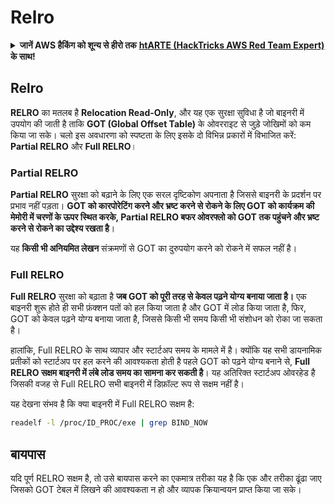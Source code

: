 # Relro

<details>

<summary><strong>जानें AWS हैकिंग को शून्य से हीरो तक</strong> <a href="https://training.hacktricks.xyz/courses/arte"><strong>htARTE (HackTricks AWS Red Team Expert)</strong></a><strong> के साथ!</strong></summary>

HackTricks का समर्थन करने के अन्य तरीके:

* यदि आप अपनी **कंपनी का विज्ञापन HackTricks में देखना चाहते हैं** या **HackTricks को PDF में डाउनलोड करना चाहते हैं** तो [**सब्सक्रिप्शन प्लान्स देखें**](https://github.com/sponsors/carlospolop)!
* [**आधिकारिक PEASS और HackTricks स्वैग**](https://peass.creator-spring.com) प्राप्त करें
* हमारे विशेष [**NFTs**](https://opensea.io/collection/the-peass-family) संग्रह **The PEASS Family** की खोज करें
* **शामिल हों** 💬 [**डिस्कॉर्ड समूह**](https://discord.gg/hRep4RUj7f) या [**टेलीग्राम समूह**](https://t.me/peass) या हमें **ट्विटर** 🐦 [**@hacktricks\_live**](https://twitter.com/hacktricks\_live)** पर फॉलो** करें।
* **हैकिंग ट्रिक्स साझा करें और PRs सबमिट करके** [**HackTricks**](https://github.com/carlospolop/hacktricks) और [**HackTricks Cloud**](https://github.com/carlospolop/hacktricks-cloud) github repos में।

</details>

## Relro

**RELRO** का मतलब है **Relocation Read-Only**, और यह एक सुरक्षा सुविधा है जो बाइनरी में उपयोग की जाती है ताकि **GOT (Global Offset Table)** के ओवरराइट से जुड़े जोखिमों को कम किया जा सके। चलो इस अवधारणा को स्पष्टता के लिए इसके दो विभिन्न प्रकारों में विभाजित करें: **Partial RELRO** और **Full RELRO**।

### **Partial RELRO**

**Partial RELRO** सुरक्षा को बढ़ाने के लिए एक सरल दृष्टिकोण अपनाता है जिससे बाइनरी के प्रदर्शन पर प्रभाव नहीं पड़ता। **GOT को कारपोरेटिंग करने और भ्रष्ट करने से रोकने के लिए GOT को कार्यक्रम की मेमोरी में चरणों के ऊपर स्थित करके, Partial RELRO बफर ओवरफ्लो को GOT तक पहुंचने और भ्रष्ट करने से रोकने का उद्देश्य रखता है**।

यह **किसी भी अनियमित लेखन** संक्रमणों से GOT का दुरुपयोग करने को रोकने में सफल नहीं है।

### **Full RELRO**

**Full RELRO** सुरक्षा को बढ़ाता है **जब GOT को पूरी तरह से केवल पढ़ने योग्य बनाया जाता है।** एक बाइनरी शुरू होते ही सभी फ़ंक्शन पतों को हल किया जाता है और GOT में लोड किया जाता है, फिर, GOT को केवल पढ़ने योग्य बनाया जाता है, जिससे किसी भी समय किसी भी संशोधन को रोका जा सकता है।

हालांकि, Full RELRO के साथ व्यापार और स्टार्टअप समय के मामले में है। क्योंकि यह सभी डायनामिक प्रतीकों को स्टार्टअप पर हल करने की आवश्यकता होती है पहले GOT को पढ़ने योग्य बनाने से, **Full RELRO सक्षम बाइनरी में लंबे लोड समय का सामना कर सकती है**। यह अतिरिक्त स्टार्टअप ओवरहेड है जिसकी वजह से Full RELRO सभी बाइनरी में डिफ़ॉल्ट रूप से सक्षम नहीं है।

यह देखना संभव है कि क्या बाइनरी में Full RELRO सक्षम है:
```bash
readelf -l /proc/ID_PROC/exe | grep BIND_NOW
```
## बायपास

यदि पूर्ण RELRO सक्षम है, तो उसे बायपास करने का एकमात्र तरीका यह है कि एक और तरीका ढूंढा जाए जिसको GOT टेबल में लिखने की आवश्यकता न हो और व्यापक क्रियान्वयन प्राप्त किया जा सके।
